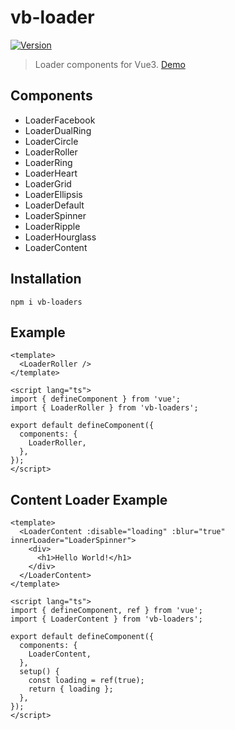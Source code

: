 # vb-loader

<a href="https://www.npmjs.com/package/vb-loader"><img src="https://img.shields.io/npm/v/vb-loader.svg" alt="Version"></a>

> Loader components for Vue3. [Demo](https://ehsan-shv.github.io/vb-loader/)

## Components

- LoaderFacebook
- LoaderDualRing
- LoaderCircle
- LoaderRoller
- LoaderRing
- LoaderHeart
- LoaderGrid
- LoaderEllipsis
- LoaderDefault
- LoaderSpinner
- LoaderRipple
- LoaderHourglass
- LoaderContent

## Installation

```
npm i vb-loaders
```

## Example

```vue
<template>
  <LoaderRoller />
</template>

<script lang="ts">
import { defineComponent } from 'vue';
import { LoaderRoller } from 'vb-loaders';

export default defineComponent({
  components: {
    LoaderRoller,
  },
});
</script>
```

## Content Loader Example

```vue
<template>
  <LoaderContent :disable="loading" :blur="true" innerLoader="LoaderSpinner">
    <div>
      <h1>Hello World!</h1>
    </div>
  </LoaderContent>
</template>

<script lang="ts">
import { defineComponent, ref } from 'vue';
import { LoaderContent } from 'vb-loaders';

export default defineComponent({
  components: {
    LoaderContent,
  },
  setup() {
    const loading = ref(true);
    return { loading };
  },
});
</script>
```
